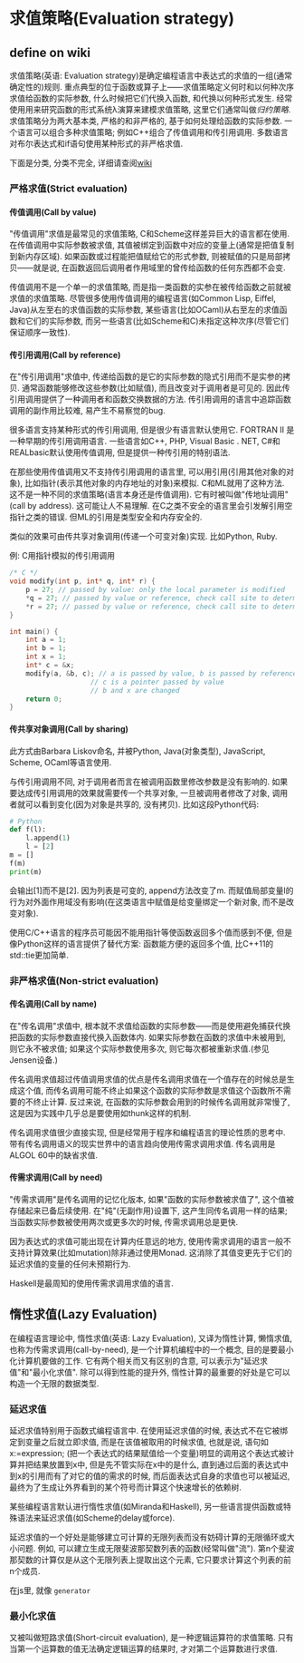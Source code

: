 <!--
Created: Mon Aug 26 2019 15:20:58 GMT+0800 (China Standard Time)
Modified: Fri Dec 13 2019 09:48:38 GMT+0800 (China Standard Time)
-->

# 求值策略(Evaluation strategy)

## define on wiki

求值策略(英语: Evaluation strategy)是确定编程语言中表达式的求值的一组(通常确定性的)规则. 重点典型的位于函数或算子上——求值策略定义何时和以何种次序求值给函数的实际参数, 什么时候把它们代换入函数, 和代换以何种形式发生. 经常使用用来研究函数的形式系统λ演算来建模求值策略, 这里它们通常叫做*归约策略*. 求值策略分为两大基本类, 严格的和非严格的, 基于如何处理给函数的实际参数. 一个语言可以组合多种求值策略; 例如C++组合了传值调用和传引用调用. 多数语言对布尔表达式和if语句使用某种形式的非严格求值.

下面是分类, 分类不完全, 详细请查阅[wiki](https://zh.wikipedia.org/wiki/%E6%B1%82%E5%80%BC%E7%AD%96%E7%95%A5)

### 严格求值(Strict evaluation)

#### 传值调用(Call by value)

"传值调用"求值是最常见的求值策略, C和Scheme这样差异巨大的语言都在使用. 在传值调用中实际参数被求值, 其值被绑定到函数中对应的变量上(通常是把值复制到新内存区域). 如果函数或过程能把值赋给它的形式参数, 则被赋值的只是局部拷贝——就是说, 在函数返回后调用者作用域里的曾传给函数的任何东西都不会变.

传值调用不是一个单一的求值策略, 而是指一类函数的实参在被传给函数之前就被求值的求值策略. 尽管很多使用传值调用的编程语言(如Common Lisp, Eiffel, Java)从左至右的求值函数的实际参数, 某些语言(比如OCaml)从右至左的求值函数和它们的实际参数, 而另一些语言(比如Scheme和C)未指定这种次序(尽管它们保证顺序一致性).

#### 传引用调用(Call by reference)

在"传引用调用"求值中, 传递给函数的是它的实际参数的隐式引用而不是实参的拷贝. 通常函数能够修改这些参数(比如赋值), 而且改变对于调用者是可见的. 因此传引用调用提供了一种调用者和函数交换数据的方法. 传引用调用的语言中追踪函数调用的副作用比较难, 易产生不易察觉的bug.

很多语言支持某种形式的传引用调用, 但是很少有语言默认使用它. FORTRAN II 是一种早期的传引用调用语言. 一些语言如C++, PHP, Visual Basic . NET, C#和REALbasic默认使用传值调用, 但是提供一种传引用的特别语法.

在那些使用传值调用又不支持传引用调用的语言里, 可以用引用(引用其他对象的对象), 比如指针(表示其他对象的内存地址的对象)来模拟. C和ML就用了这种方法. 这不是一种不同的求值策略(语言本身还是传值调用). 它有时被叫做"传地址调用"(call by address). 这可能让人不易理解. 在C之类不安全的语言里会引发解引用空指针之类的错误. 但ML的引用是类型安全和内存安全的.

类似的效果可由传共享对象调用(传递一个可变对象)实现. 比如Python, Ruby.

例: C用指针模拟的传引用调用

``` C
/* C */
void modify(int p, int* q, int* r) {
    p = 27; // passed by value: only the local parameter is modified
    *q = 27; // passed by value or reference, check call site to determine which
    *r = 27; // passed by value or reference, check call site to determine which
}

int main() {
    int a = 1;
    int b = 1;
    int x = 1;
    int* c = &x;
    modify(a, &b, c); // a is passed by value, b is passed by reference by creating a pointer,
                    // c is a pointer passed by value
                    // b and x are changed
    return 0;
}
```

#### 传共享对象调用(Call by sharing)

此方式由Barbara Liskov命名, 并被Python, Java(对象类型), JavaScript, Scheme, OCaml等语言使用.

与传引用调用不同, 对于调用者而言在被调用函数里修改参数是没有影响的. 如果要达成传引用调用的效果就需要传一个共享对象, 一旦被调用者修改了对象, 调用者就可以看到变化(因为对象是共享的, 没有拷贝). 比如这段Python代码:

``` Python
# Python
def f(l):
    l.append(1)
    l = [2]
m = []
f(m)
print(m)
```

会输出[1]而不是[2]. 因为列表是可变的, append方法改变了m. 而赋值局部变量l的行为对外面作用域没有影响(在这类语言中赋值是给变量绑定一个新对象, 而不是改变对象).

使用C/C++语言的程序员可能因不能用指针等使函数返回多个值而感到不便, 但是像Python这样的语言提供了替代方案: 函数能方便的返回多个值, 比C++11的std::tie更加简单.

### 非严格求值(Non-strict evaluation)

#### 传名调用(Call by name)

在"传名调用"求值中, 根本就不求值给函数的实际参数——而是使用避免捕获代换把函数的实际参数直接代换入函数体内. 如果实际参数在函数的求值中未被用到, 则它永不被求值; 如果这个实际参数使用多次, 则它每次都被重新求值.(参见Jensen设备.)

传名调用求值超过传值调用求值的优点是传名调用求值在一个值存在的时候总是生成这个值, 而传名调用可能不终止如果这个函数的实际参数是求值这个函数所不需要的不终止计算. 反过来说, 在函数的实际参数会用到的时候传名调用就非常慢了, 这是因为实践中几乎总是要使用如thunk这样的机制.

传名调用求值很少直接实现, 但是经常用于程序和编程语言的理论性质的思考中. 带有传名调用语义的现实世界中的语言趋向使用传需求调用求值. 传名调用是ALGOL 60中的缺省求值.

#### 传需求调用(Call by need)

"传需求调用"是传名调用的记忆化版本, 如果"函数的实际参数被求值了", 这个值被存储起来已备后续使用. 在"纯"(无副作用)设置下, 这产生同传名调用一样的结果; 当函数实际参数被使用两次或更多次的时候, 传需求调用总是更快.

因为表达式的求值可能出现在计算内任意远的地方, 使用传需求调用的语言一般不支持计算效果(比如mutation)除非通过使用Monad. 这消除了其值变更先于它们的延迟求值的变量的任何未预期行为.

Haskell是最周知的使用传需求调用求值的语言.

## 惰性求值(Lazy Evaluation)

在编程语言理论中, 惰性求值(英语: Lazy Evaluation), 又译为惰性计算, 懒惰求值, 也称为传需求调用(call-by-need), 是一个计算机编程中的一个概念, 目的是要最小化计算机要做的工作. 它有两个相关而又有区别的含意, 可以表示为"延迟求值"和"最小化求值". 除可以得到性能的提升外, 惰性计算的最重要的好处是它可以构造一个无限的数据类型.

### 延迟求值

延迟求值特别用于函数式编程语言中. 在使用延迟求值的时候, 表达式不在它被绑定到变量之后就立即求值, 而是在该值被取用的时候求值, 也就是说, 语句如x:=expression; (把一个表达式的结果赋值给一个变量)明显的调用这个表达式被计算并把结果放置到x中, 但是先不管实际在x中的是什么, 直到通过后面的表达式中到x的引用而有了对它的值的需求的时候, 而后面表达式自身的求值也可以被延迟, 最终为了生成让外界看到的某个符号而计算这个快速增长的依赖树.

某些编程语言默认进行惰性求值(如Miranda和Haskell), 另一些语言提供函数或特殊语法来延迟求值(如Scheme的delay或force).

延迟求值的一个好处是能够建立可计算的无限列表而没有妨碍计算的无限循环或大小问题. 例如, 可以建立生成无限斐波那契数列表的函数(经常叫做"流"). 第n个斐波那契数的计算仅是从这个无限列表上提取出这个元素, 它只要求计算这个列表的前n个成员.

在js里, 就像 `generator` 

### 最小化求值

又被叫做短路求值(Short-circuit evaluation), 是一种逻辑运算符的求值策略. 只有当第一个运算数的值无法确定逻辑运算的结果时, 才对第二个运算数进行求值.


